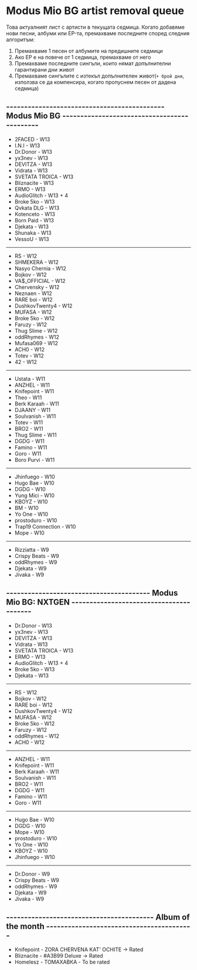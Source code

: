 # Modus Mio BG artist removal queue
Това актуалният лист с артисти в текущата седмица. Когато добавяме нови песни, албуми или EP-та, премахваме последните според следния алгоритъм:

1. Премахваме 1 песен от албумите на предишните седмици
1. Ако EP е на повече от 1 седмица, премахваме от него
1. Премахваме последните сингъли, които нямат допълнителни гарантирани дни живот
1. Премахваме сингълите с изтекъл допълнителен живот(`+ брой дни`, използва се да компенсира, когато пропуснем песен от дадена седмица)

## -------------------------------------------- Modus Mio BG --------------------------------------------

- 2FACED - W13
- I.N.I - W13
- Dr.Donor - W13
- yx3nev - W13
- DEVITZA - W13
- Vidrata - W13
- SVETATA TROICA - W13
- Bliznacite - W13
- ERMO - W13
- AudioGlitch - W13 + 4
- Broke 5ko - W13
- Qvkata DLG - W13
- Kotenceto - W13
- Born Paid - W13
- Djekata - W13
- Shunaka - W13
- VessoU - W13

---

- RS - W12
- SHMEKERA - W12
- Nasyo Chernia - W12
- Bojkov - W12
- VA$\_OFFICIAL - W12
- Chervensky - W12
- Neznaen - W12
- RARE boi - W12
- DushkovTwenty4 - W12
- MUFASA - W12
- Broke 5ko - W12
- Faruzy - W12
- Thug Slime - W12
- oddRhymes - W12
- Mufasa069 - W12
- ACH0 - W12
- Totev - W12
- 42 - W12

---

- Ustata - W11
- ANZHEL - W11
- Knifepoint - W11
- Theo - W11
- Berk Karaah - W11
- DJAANY - W11
- Soulvanish - W11
- Totev - W11
- BRO2 - W11
- Thug Slime - W11
- DGDG - W11
- Famino - W11
- Goro - W11
- Boro Purvi - W11

---

- Jhinfuego - W10
- Hugo Bae - W10
- DGDG - W10
- Yung Mici - W10
- KBOYZ - W10
- BM - W10
- Yo One - W10
- prostoduro - W10
- Trap19 Connection - W10
- Mope - W10

---

- Rizziatta - W9
- Crispy Beats - W9
- oddRhymes - W9
- Djekata - W9
- Jivaka - W9

## ---------------------------------------- Modus Mio BG: NXTGEN ----------------------------------------

- Dr.Donor - W13
- yx3nev - W13
- DEVITZA - W13
- Vidrata - W13
- SVETATA TROICA - W13
- ERMO - W13
- AudioGlitch - W13 + 4
- Broke 5ko - W13
- Djekata - W13

---

- RS - W12
- Bojkov - W12
- RARE boi - W12
- DushkovTwenty4 - W12
- MUFASA - W12
- Broke 5ko - W12
- Faruzy - W12
- oddRhymes - W12
- ACH0 - W12

---

- ANZHEL - W11
- Knifepoint - W11
- Berk Karaah - W11
- Soulvanish - W11
- BRO2 - W11
- DGDG - W11
- Famino - W11
- Goro - W11

---

- Hugo Bae - W10
- DGDG - W10
- Mope - W10
- prostoduro - W10
- Yo One - W10
- KBOYZ - W10
- Jhinfuego - W10

---

- Dr.Donor - W9
- Crispy Beats - W9
- oddRhymes - W9
- Djekata - W9
- Jivaka - W9

## ----------------------------------------- Album of the month -----------------------------------------

- Knifepoint - ZORA CHERVENA KAT' OCHITE -> Rated
- Bliznacite - #A3B99 Deluxe -> Rated
- Homelesz - ТОМАХАВКА - To be rated

